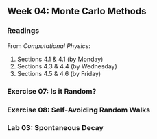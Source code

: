 ## Week 04: Monte Carlo Methods

### Readings
From _Computational Physics_:
 1. Sections 4.1 &amp; 4.1 (by Monday)
 2. Sections 4.3 &amp; 4.4 (by Wednesday)
 3. Sections 4.5 &amp; 4.6 (by Friday)

### Exercise 07: Is it Random?

### Exercise 08: Self-Avoiding Random Walks

### Lab 03: Spontaneous Decay
